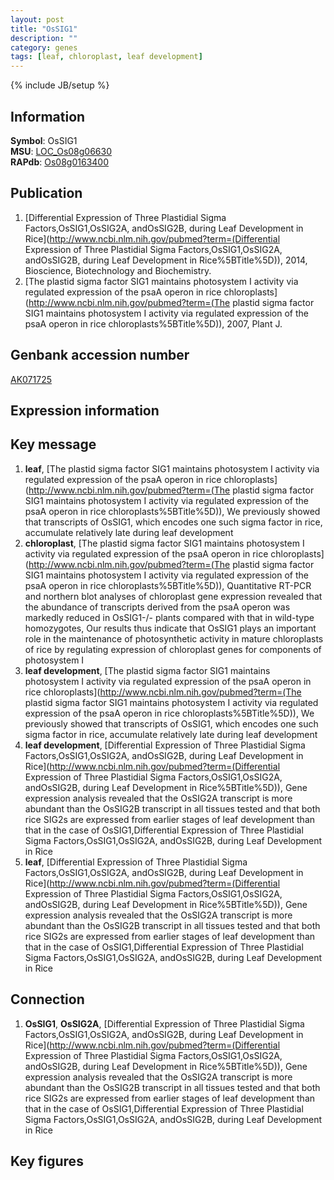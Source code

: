 ```yaml
---
layout: post
title: "OsSIG1"
description: ""
category: genes
tags: [leaf, chloroplast, leaf development]
---
```

{% include JB/setup %}

## Information
__Symbol__: OsSIG1  
__MSU__: [LOC_Os08g06630](http://rice.plantbiology.msu.edu/cgi-bin/ORF_infopage.cgi?orf=LOC_Os08g06630)  
__RAPdb__: [Os08g0163400](http://rapdb.dna.affrc.go.jp/viewer/gbrowse_details/irgsp1?name=Os08g0163400)  

## Publication
1. [Differential Expression of Three Plastidial Sigma Factors,OsSIG1,OsSIG2A, andOsSIG2B, during Leaf Development in Rice](http://www.ncbi.nlm.nih.gov/pubmed?term=(Differential Expression of Three Plastidial Sigma Factors,OsSIG1,OsSIG2A, andOsSIG2B, during Leaf Development in Rice%5BTitle%5D)), 2014, Bioscience, Biotechnology and Biochemistry.
2. [The plastid sigma factor SIG1 maintains photosystem I activity via regulated expression of the psaA operon in rice chloroplasts](http://www.ncbi.nlm.nih.gov/pubmed?term=(The plastid sigma factor SIG1 maintains photosystem I activity via regulated expression of the psaA operon in rice chloroplasts%5BTitle%5D)), 2007, Plant J.

## Genbank accession number
[AK071725](http://www.ncbi.nlm.nih.gov/nuccore/AK071725)

## Expression information

## Key message
1. __leaf__, [The plastid sigma factor SIG1 maintains photosystem I activity via regulated expression of the psaA operon in rice chloroplasts](http://www.ncbi.nlm.nih.gov/pubmed?term=(The plastid sigma factor SIG1 maintains photosystem I activity via regulated expression of the psaA operon in rice chloroplasts%5BTitle%5D)),  We previously showed that transcripts of OsSIG1, which encodes one such sigma factor in rice, accumulate relatively late during leaf development
2. __chloroplast__, [The plastid sigma factor SIG1 maintains photosystem I activity via regulated expression of the psaA operon in rice chloroplasts](http://www.ncbi.nlm.nih.gov/pubmed?term=(The plastid sigma factor SIG1 maintains photosystem I activity via regulated expression of the psaA operon in rice chloroplasts%5BTitle%5D)),  Quantitative RT-PCR and northern blot analyses of chloroplast gene expression revealed that the abundance of transcripts derived from the psaA operon was markedly reduced in OsSIG1-/- plants compared with that in wild-type homozygotes, Our results thus indicate that OsSIG1 plays an important role in the maintenance of photosynthetic activity in mature chloroplasts of rice by regulating expression of chloroplast genes for components of photosystem I
3. __leaf development__, [The plastid sigma factor SIG1 maintains photosystem I activity via regulated expression of the psaA operon in rice chloroplasts](http://www.ncbi.nlm.nih.gov/pubmed?term=(The plastid sigma factor SIG1 maintains photosystem I activity via regulated expression of the psaA operon in rice chloroplasts%5BTitle%5D)),  We previously showed that transcripts of OsSIG1, which encodes one such sigma factor in rice, accumulate relatively late during leaf development
4. __leaf development__, [Differential Expression of Three Plastidial Sigma Factors,OsSIG1,OsSIG2A, andOsSIG2B, during Leaf Development in Rice](http://www.ncbi.nlm.nih.gov/pubmed?term=(Differential Expression of Three Plastidial Sigma Factors,OsSIG1,OsSIG2A, andOsSIG2B, during Leaf Development in Rice%5BTitle%5D)),  Gene expression analysis revealed that the OsSIG2A transcript is more abundant than the OsSIG2B transcript in all tissues tested and that both rice SIG2s are expressed from earlier stages of leaf development than that in the case of OsSIG1,Differential Expression of Three Plastidial Sigma Factors,OsSIG1,OsSIG2A, andOsSIG2B, during Leaf Development in Rice
5. __leaf__, [Differential Expression of Three Plastidial Sigma Factors,OsSIG1,OsSIG2A, andOsSIG2B, during Leaf Development in Rice](http://www.ncbi.nlm.nih.gov/pubmed?term=(Differential Expression of Three Plastidial Sigma Factors,OsSIG1,OsSIG2A, andOsSIG2B, during Leaf Development in Rice%5BTitle%5D)),  Gene expression analysis revealed that the OsSIG2A transcript is more abundant than the OsSIG2B transcript in all tissues tested and that both rice SIG2s are expressed from earlier stages of leaf development than that in the case of OsSIG1,Differential Expression of Three Plastidial Sigma Factors,OsSIG1,OsSIG2A, andOsSIG2B, during Leaf Development in Rice

## Connection
1. __OsSIG1__, __OsSIG2A__, [Differential Expression of Three Plastidial Sigma Factors,OsSIG1,OsSIG2A, andOsSIG2B, during Leaf Development in Rice](http://www.ncbi.nlm.nih.gov/pubmed?term=(Differential Expression of Three Plastidial Sigma Factors,OsSIG1,OsSIG2A, andOsSIG2B, during Leaf Development in Rice%5BTitle%5D)),  Gene expression analysis revealed that the OsSIG2A transcript is more abundant than the OsSIG2B transcript in all tissues tested and that both rice SIG2s are expressed from earlier stages of leaf development than that in the case of OsSIG1,Differential Expression of Three Plastidial Sigma Factors,OsSIG1,OsSIG2A, andOsSIG2B, during Leaf Development in Rice

## Key figures


